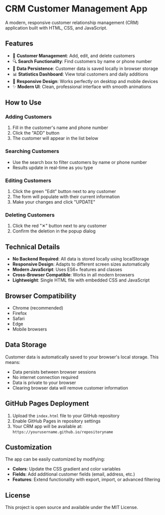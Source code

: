 # CRM Customer Management App

A modern, responsive customer relationship management (CRM) application built with HTML, CSS, and JavaScript.

## Features

- 👥 **Customer Management**: Add, edit, and delete customers
- 🔍 **Search Functionality**: Find customers by name or phone number
- 💾 **Data Persistence**: Customer data is saved locally in browser storage
- 📊 **Statistics Dashboard**: View total customers and daily additions
- 📱 **Responsive Design**: Works perfectly on desktop and mobile devices
- ✨ **Modern UI**: Clean, professional interface with smooth animations

## How to Use

### Adding Customers
1. Fill in the customer's name and phone number
2. Click the "ADD" button
3. The customer will appear in the list below

### Searching Customers
- Use the search box to filter customers by name or phone number
- Results update in real-time as you type

### Editing Customers
1. Click the green "Edit" button next to any customer
2. The form will populate with their current information
3. Make your changes and click "UPDATE"

### Deleting Customers
1. Click the red "✕" button next to any customer
2. Confirm the deletion in the popup dialog

## Technical Details

- **No Backend Required**: All data is stored locally using localStorage
- **Responsive Design**: Adapts to different screen sizes automatically
- **Modern JavaScript**: Uses ES6+ features and classes
- **Cross-Browser Compatible**: Works in all modern browsers
- **Lightweight**: Single HTML file with embedded CSS and JavaScript

## Browser Compatibility

- Chrome (recommended)
- Firefox
- Safari
- Edge
- Mobile browsers

## Data Storage

Customer data is automatically saved to your browser's local storage. This means:
- Data persists between browser sessions
- No internet connection required
- Data is private to your browser
- Clearing browser data will remove customer information

## GitHub Pages Deployment

1. Upload the `index.html` file to your GitHub repository
2. Enable GitHub Pages in repository settings
3. Your CRM app will be available at: `https://yourusername.github.io/repositoryname`

## Customization

The app can be easily customized by modifying:
- **Colors**: Update the CSS gradient and color variables
- **Fields**: Add additional customer fields (email, address, etc.)
- **Features**: Extend functionality with export, import, or advanced filtering

## License

This project is open source and available under the MIT License.
